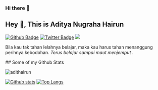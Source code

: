 ### Hi there 👋

<!--
**adithairun/adithairun** is a ✨ _special_ ✨ repository because its `README.md` (this file) appears on your GitHub profile.

Here are some ideas to get you started:

- 🔭 I’m currently working on ...
- 🌱 I’m currently learning ...
- 👯 I’m looking to collaborate on ...
- 🤔 I’m looking for help with ...
- 💬 Ask me about ...
- 📫 How to reach me: ...
- 😄 Pronouns: ...
- ⚡ Fun fact: ...
-->

## Hey 👋, This is Aditya Nugraha Hairun
[![Github Badge](https://img.shields.io/badge/-adithairun-grey?style=flat&logo=github&logoColor=white&link=https://github.com/adithairun/)](https://www.github.com/adithairun/) [![Twitter Badge](https://img.shields.io/badge/-AdityaHairun-00acee?style=flat&logo=twitter&logoColor=white&link=https://twitter.com/AdityaHairun/)](https://www.twitter.com/AdityaHairun/)
<img src="https://img.shields.io/badge/-adithairun-grey?style=for-the-badge&logo=instagram&logoColor=white&link=https://github.com/adithairun" />
<p align='left'>Bila kau tak tahan lelahnya belajar, maka kau harus tahan menanggung perihnya kebodohan. <i>Terus belajar sampai maut menjemput </i>.</p>
## Some of my Github Stats
<p align=left> <img src=https://komarev.com/ghpvc/?username=adithairun alt=adithairun /> </p>

[![Github stats](https://github-readme-stats.vercel.app/api?username=adithairun&show_icons=true&include_all_commits=true)](https://github.com/adithairun/github-readme-stats)
[![Top Langs](https://github-readme-stats.vercel.app/api/top-langs/?username=adithairun&layout=compact)](https://github.com/adithairun/github-readme-stats)

